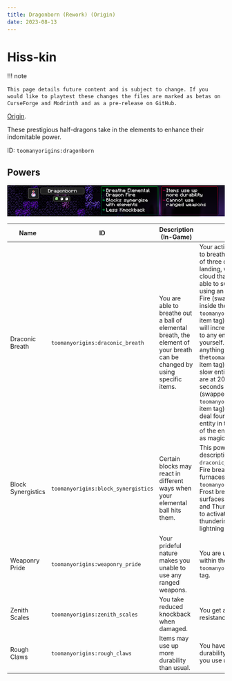 ```yaml
---
title: Dragonborn (Rework) (Origin)
date: 2023-08-13
---
```

# Hiss-kin

!!! note

    This page details future content and is subject to change. If you would like to playtest these changes the files are marked as betas on CurseForge and Modrinth and as a pre-release on GitHub.

[Origin](../../origins.md).

These prestigious half-dragons take in the elements to enhance their indomitable power.

ID: `toomanyorigins:dragonborn`

## Powers

![Dragonborn (Rework)](../../../../images/tmoDragonbornBannerRework.png)

Name | ID | Description (In-Game) | Description (Detailed)
-----|----|-----------------------|------------------------
Draconic Breath | `toomanyorigins:draconic_breath` | You are able to breathe out a ball of elemental breath, the element of your breath can be changed by using specific items. | Your active power (default: G) allows you to breathe out a fireball that can be one of three different types that upon landing, will turn into an area of effect cloud that do different things. You are able to swap between these types by using an item in your main or offhand. Fire (swapped to by using anything inside the `toomanyorigins:fireball_activators` item tag) produces a purple cloud that will increase the damage received by 3 to any entity in the cloud besides yourself. Frost (swapped to by using anything inside the`toomanyorigins:frostball_activators` item tag) produces a blue cloud that will slow entities down each tick until they are at 20% of their original speed after 2 seconds inside the cloud. Thunder (swapped to by using anything inside the `toomanyorigins:thunderball_activators` item tag) produces a pink cloud that will deal four damage (2 hearts) to any other entity in the cloud when you attack one of the entities in the cloud. This counts as magic damage and will bypass armor.
Block Synergistics | `toomanyorigins:block_synergistics` | Certain blocks may react in different ways when your elemental ball hits them. | This power does nothing but this description will explain the part of `draconic_breath `that it's referring to. Fire breath projectiles are able to light up furnaces and campfires inside the `toomanyorigins:lightable` block tag, Frost breath projectiles are able to freeze surfaces of water for a brief moment, and Thunder breath projectiles are able to activate lightning rods when it is not thundering, or summon lightning at lightning rods when it is thundering.
Weaponry Pride | `toomanyorigins:weaponry_pride` | Your prideful nature makes you unable to use any ranged weapons. | You are unable to use any items found within the `toomanyorigins:projectile_based` item tag.
Zenith Scales | `toomanyorigins:zenith_scales` | You take reduced knockback when damaged. | You get an additional 0.2 knockback resistance.
Rough Claws | `toomanyorigins:rough_claws` | Items may use up more durability than usual. | You have a 40% chance to use up extra durability on any of your items whenever you use up durability on your items.